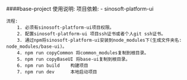 ####base-project 使用说明:
    项目依赖:
        - sinosoft-platform-ui
        
    流程: 
        1. 必须有sinosoft-platform-ui项目权限。
        2. 配置sinosoft-platform-ui 项目ssh证书或者个人git ssh证书。
        3. 通过npm将sinosoft-platform-ui安装到node_modules下(生成文件夹名: node_modules/base-ui)。
        4. npm run copyCommon 将common_modules复制到根目录。
        5. npm run copyBaseUI 将base-ui复制到根目录。
        6. npm run build    构建项目
        7. npm run dev      本地启动项目